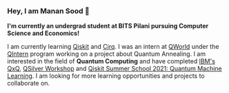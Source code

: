 ### Hey, I am Manan Sood 👋

**I'm currently an undergrad student at BITS Pilani pursuing Computer Science and Economics!**

I am currently learning [Qiskit](https://github.com/Qiskit) and [Cirq](https://github.com/quantumlib/Cirq).
I was an intern at [QWorld](https://qworld.net/) under the [QIntern](https://qworld.net/qintern-2021/) program working on a project about Quantum Annealing.
I am interested in the field of **Quantum Computing** and have completed [IBM's QxQ](https://www.dropbox.com/s/6q07z2fds7sek1n/Qubit%20by%20Qubit%20Certificate.pdf?dl=0), [QSilver Workshop](https://www.dropbox.com/s/o4r34s3fgr15okp/QSilver%20Manan%20Sood.jpg?dl=0) and [Qiskit Summer School 2021: Quantum Machine Learning](https://www.dropbox.com/s/tj920x6yynzff2h/QiskitGlobalSummerSchool_CertificateofQuantumExcellence_ID34_029000.pdf?dl=0).
I am looking for more learning opportunities and projects to collaborate on.
